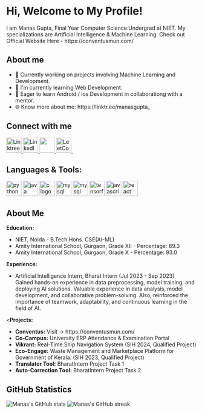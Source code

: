 <div class="bg-primary text-white p-4 rounded shadow mb-4">
  <h1 class="text-3xl font-bold">Hi, Welcome to My Profile! </h1>
  <p>I am Manas Gupta, Final Year Computer Science Undergrad at NIET. My specializations are Artificial Intelligence & Machine Learning. Check out Official Website Here - https://conventusmun.com/</p>
</div>

<div class="mb-4">
  <h2 class="text-2xl font-bold mb-2">About me</h2>
  <ul class="space-y-2">
    <li>🔭 Currently working on projects involving Machine Learning and Development.</li>
    <li>🌱 I'm currently learning Web Development.</li>
    <li>🎯 Eager to learn Android / ios Development in collaborationg with a mentor.</li>
    <li>🌐 Know more about me: https://linktr.ee/manasgupta_ </li>
  </ul>
</div>

<div class="mb-4">
  <h2 class="text-2xl font-bold mb-2">Connect with me</h2>
  <div class="flex items-center space-x-4">
    <a href="https://linktr.ee/manasgupta_" target="_blank">
      <img src="https://img.icons8.com/?size=100&id=GfTOMrwiax2M&format=png&color=000000" alt="Linktree logo" width="40" />
    </a>
    <a href="https://www.linkedin.com/in/manasgupta--/" target="_blank">
      <img src="https://img.icons8.com/?size=100&id=MR3dZdlA53te&format=png&color=000000" alt="LinkedIn logo" width="40" />
    </a>
    <a href="https://manaswrites.medium.com/" target="_blank">
      <img src="https://img.icons8.com/?size=100&id=InFPHXxpBdjV&format=png&color=000000" width="40" />
    </a>
    <a href="https://leetcode.com/u/manasgupta-/" target="_blank">
      <img src="https://img.icons8.com/?size=100&id=9L16NypUzu38&format=png&color=000000" alt="LeetCode logo" width="40" />
    </a>
  </div>
</div>

<div class="mb-4">
  <h2 class="text-2xl font-bold mb-2">Languages & Tools:</h2>
  <div class="flex items-center space-x-4">
    <img src="https://img.icons8.com/?size=100&id=lTKW3iI3wIT0&format=png&color=000000" height="40" alt="python logo" />
    <img src="https://img.icons8.com/?size=100&id=108784&format=png&color=000000" height="40" alt="java logo" />
    <img src="https://img.icons8.com/?size=100&id=zRvbzAjx4VWY&format=png&color=000000" height="40" alt="c logo" />
    <img src="https://img.icons8.com/?size=100&id=7gdY5qNXaKC0&format=png&color=000000" height="40" alt="mysql logo" />
    <img src="https://img.icons8.com/?size=100&id=hGdCwhSHUe6L&format=png&color=000000" height="40" alt="mysql logo" />
    <img src="https://img.icons8.com/?size=100&id=vR6XrZzQr1CN&format=png&color=000000" height="40" alt="tensorflow logo" />
    <img src="https://img.icons8.com/?size=100&id=bosfpvRzNOG8&format=png&color=000000" height="40" alt="javascript logo" />
    <img src="https://img.icons8.com/?size=100&id=t4YbEbA834uH&format=png&color=000000" height="40" alt="react logo" />
  </div>
</div>

<div class="mb-4">
  <h2 class="text-2xl font-bold mb-2">About Me</h2>
  <div class="space-y-4">
    <p class="font=bold"><b>Education:</b></p>
    <ul class="list-disc pl-5">
      <li>NIET, Noida - B.Tech Hons. CSE(AI-ML)</li>
      <li>Amity International School, Gurgaon, Grade XII - Percentage: 89.3</li>
      <li>Amity International School, Gurgaon, Grade X - Percentage: 93.0</li>
    </ul>
    
  <p class="font-bold"><b>Experience:</b></p>
    <ul class="list-disc pl-5">
      <li>Artificial Intelligence Intern, Bharat Intern (Jul 2023 - Sep 2023)</li>
      Gained hands-on experience in data preprocessing, model training, and deploying AI solutions.
      Valuable experience in data analysis, model development, and collaborative problem-solving.
      Also, reinforced the importance of teamwork, adaptability, and continuous learning in the field of AI.
    </ul>

  <p class="font-bold"><<b>Projects:</b></p>
    <ul class="list-disc pl-5">
      <li><b>Conventus:</b> Visit -> https://conventusmun.com/</li>
      <li><b>Co-Campus:</b> University ERP Attendance & Examination Portal</li>
      <li><b>Vikrant:</b> Real-Time Ship Navigation System (SIH 2024, Qualified Project)</li>
      <li><b>Eco-Engage:</b> Waste Management and Marketplace Platform for Government of Kerala. (SIH 2023, Qualified Project)</li>
      <li><b>Translator Tool:</b> BharatIntern Project Task 1</li>
      <li><b>Auto-Correction Tool:</b> BharatIntern Project Task 2</li>
    </ul>
  </div>
</div>

<div class="bg-primary text-white p-4 rounded shadow hover:shadow-lg">
  <h2 class="text-2xl font-bold mb-2">GitHub Statistics</h2>
  <div class="flex items-center justify-between">
    <img src="https://github-readme-stats.vercel.app/api?username=14ManasGupta&show_icons=true&theme=radical" alt="Manas's GitHub stats" />
    <img src="https://github-readme-streak-stats.herokuapp.com/?user=14ManasGupta&theme=radical" alt="Manas's GitHub streak" />
  </div>
</div>
